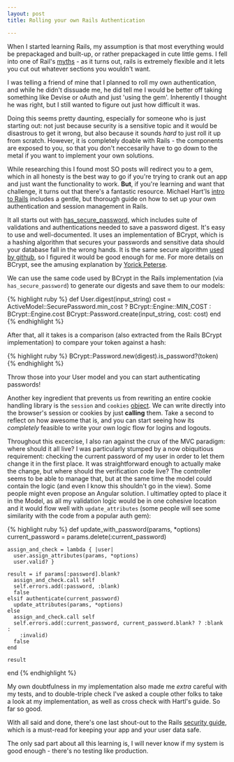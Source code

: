```yaml
---
layout: post
title: Rolling your own Rails Authentication

---
```


When I started learning Rails, my assumption is that most everything would be prepackaged and built-up, or rather prepackaged in cute little gems. I fell into one of Rail's [myths](http://david.heinemeierhansson.com/posts/33-myth-4-rails-is-a-monolith) - as it turns out, rails is extremely flexible and it lets you cut out whatever sections you wouldn't want.

I was telling a friend of mine that I planned to roll my own authentication, and while he didn't dissuade me, he did tell me I would be better off taking something like Devise or oAuth and just 'using the gem'. Inherently I thought he was right, but I still wanted to figure out just how difficult it was.

Doing this seems pretty daunting, especially for someone who is just starting out: not just because security is a sensitive topic and it would be disastrous to get it wrong, but also because it sounds *hard* to just roll it up from scratch. However, it is completely doable with Rails - the components are exposed to you, so that you don't neccesarily have to go down to the metal if you want to implement your own solutions.

While researching this I found most SO posts will redirect you to a gem, which in all honesty is the best way to go if you're trying to crank out an app and just want the functionality to work. **But**, if you're learning and want that challenge, it turns out that there's a fantastic resource. Michael Hart'ls [intro to Rails](https://www.railstutorial.org/book/sign_up) includes a gentle, but thorough guide on how to set up your own authentication and session management in Rails.

It all starts out with [has_secure_password](http://api.rubyonrails.org/classes/ActiveModel/SecurePassword/ClassMethods.html), which includes suite of validations and authentications needed to save a password digest. It's easy to use and well-documented. It uses an implementation of BCrypt, which is a hashing algorithm that secures your passwords and sensitive data should your database fall in the wrong hands. It is the same secure algorithm [used by github](https://help.github.com/articles/github-security/#maintaining-security), so I figured it would be good enough for me. For more details on BCrypt, see the amusing explanation by [Yorick Peterse](http://yorickpeterse.com/articles/use-bcrypt-fool/).

We can use the same code used by BCrypt in the Rails implementation (via `has_secure_password`) to generate our digests and save them to our models:

{% highlight ruby %}
  def User.digest(input_string)
    cost = ActiveModel::SecurePassword.min_cost ?
      BCrypt::Engine::MIN_COST : BCrypt::Engine.cost
    BCrypt::Password.create(input_string, cost: cost)
  end
{% endhighlight %}

After that, all it takes is a comparison (also extracted from the Rails BCrypt implementation) to compare your token against a hash:

{% highlight ruby %}
  BCrypt::Password.new(digest).is_password?(token)
{% endhighlight %}

Throw those into your User model and you can start authenticating passwords!

Another key ingredient that prevents us from rewriting an entire cookie handling library is the `session` and `cookies` [object](http://api.rubyonrails.org/classes/ActionDispatch/Cookies.html). We can write directly into the browser's session or cookies by just **calling** them. Take a second to reflect on how awesome that is, and you can start seeing how its *completely* feasible to write your own logic flow for logins and logouts.

Throughout this excercise, I also ran against the crux of the MVC paradigm: where should it all live? I was particularly stumped by a now obiquitious requirement: checking the current password of my user in order to let them change it in the first place. It was straightforward enough to actually make the change, but where should the verification code live? The controller seems to be able to manage that, but at the same time the model could contain the logic (and even I know this shouldn't go in the view). Some people might even propose an Angular solution. I ultimatley opted to place it in the Model, as all my validation logic would be in one cohesive location and it would flow well with `update_attributes` (some people will see some similarity with the code from a popular auth gem):

{% highlight ruby %}
  def update_with_password(params, *options)
    current_password = params.delete(:current_password)

    assign_and_check = lambda { |user|
      user.assign_attributes(params, *options)
      user.valid? }

    result = if params[:password].blank?
      assign_and_check.call self
      self.errors.add(:password, :blank)
      false
    elsif authenticate(current_password)
      update_attributes(params, *options)
    else
      assign_and_check.call self
      self.errors.add(:current_password, current_password.blank? ? :blank :
        :invalid)
      false
    end

    result
  end
{% endhighlight %}

My own doubtfulness in my implementation also made me *extra* careful with my tests, and to double-triple check I've asked a couple other folks to take a look at my implementation, as well as cross check with Hartl's guide. So far so good.

With all said and done, there's one last shout-out to the Rails [security guide](http://guides.rubyonrails.org/security.html), which is a must-read for keeping your app and your user data safe.

The only sad part about all this learning is, I will never know if my system is good enough - there's no testing like production.
